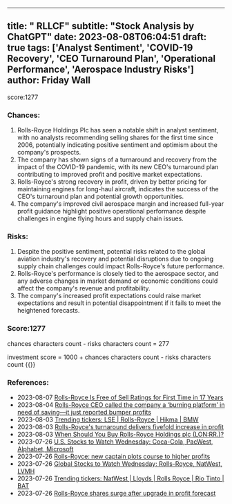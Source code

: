 
---
title: " RLLCF"
subtitle: "Stock Analysis by ChatGPT"
date: 2023-08-08T06:04:51
draft: true
tags: ['Analyst Sentiment', 'COVID-19 Recovery', 'CEO Turnaround Plan', 'Operational Performance', 'Aerospace Industry Risks']
author: Friday Wall
---

score:1277
### Chances:
1. Rolls-Royce Holdings Plc has seen a notable shift in analyst sentiment, with no analysts recommending selling shares for the first time since 2006, potentially indicating positive sentiment and optimism about the company's prospects.
2. The company has shown signs of a turnaround and recovery from the impact of the COVID-19 pandemic, with its new CEO's turnaround plan contributing to improved profit and positive market expectations.
3. Rolls-Royce's strong recovery in profit, driven by better pricing for maintaining engines for long-haul aircraft, indicates the success of the CEO's turnaround plan and potential growth opportunities.
4. The company's improved civil aerospace margin and increased full-year profit guidance highlight positive operational performance despite challenges in engine flying hours and supply chain issues.
### Risks:
1. Despite the positive sentiment, potential risks related to the global aviation industry's recovery and potential disruptions due to ongoing supply chain challenges could impact Rolls-Royce's future performance.
2. Rolls-Royce's performance is closely tied to the aerospace sector, and any adverse changes in market demand or economic conditions could affect the company's revenue and profitability.
3. The company's increased profit expectations could raise market expectations and result in potential disappointment if it fails to meet the heightened forecasts.
### Score:1277
chances characters count - risks characters count = 277

investment score = 1000 + chances characters count - risks characters count
{{<tradingview symbol="OTHER :RLLCF">}}
### References:
- 2023-08-07 [Rolls-Royce Is Free of Sell Ratings for First Time in 17 Years](https://finance.yahoo.com/news/rolls-royce-free-sell-ratings-100829280.html?.tsrc=rss)
- 2023-08-04 [Rolls-Royce CEO called the company a ‘burning platform’ in need of saving—it just reported bumper profits](https://finance.yahoo.com/news/rolls-royce-ceo-called-company-150941152.html?.tsrc=rss)
- 2023-08-03 [Trending tickers: LSE | Rolls-Royce | Hikma | BMW](https://uk.finance.yahoo.com/news/ftse-100-trending-tickers-lse-rolls-royce-hikma-bmw-084640681.html?.tsrc=rss)
- 2023-08-03 [Rolls-Royce's turnaround delivers fivefold increase in profit](https://finance.yahoo.com/news/rolls-royce-reports-jump-first-061858167.html?.tsrc=rss)
- 2023-08-03 [When Should You Buy Rolls-Royce Holdings plc (LON:RR.)?](https://finance.yahoo.com/news/buy-rolls-royce-holdings-plc-051938422.html?.tsrc=rss)
- 2023-07-26 [U.S. Stocks to Watch Wednesday: Coca-Cola, PacWest, Alphabet, Microsoft](https://finance.yahoo.com/m/b9fed6de-3b6f-3c43-bc98-73e80e261ec5/u.s.-stocks-to-watch.html?.tsrc=rss)
- 2023-07-26 [Rolls-Royce: new captain plots course to higher profits](https://finance.yahoo.com/m/8d3b444a-cfad-38e5-bc51-17aab06f51e2/rolls-royce%3A-new-captain.html?.tsrc=rss)
- 2023-07-26 [Global Stocks to Watch Wednesday: Rolls-Royce, NatWest, LVMH](https://finance.yahoo.com/m/0de3fa34-94b3-3b3f-9870-29bc8f54b9a6/global-stocks-to-watch.html?.tsrc=rss)
- 2023-07-26 [Trending tickers: NatWest | Lloyds | Rolls Royce | Rio Tinto | BAT](https://uk.finance.yahoo.com/news/trending-tickers-natwest-lloyds-rolls-royce-rio-tinto-bat-095243199.html?.tsrc=rss)
- 2023-07-26 [Rolls-Royce shares surge after upgrade in profit forecast](https://finance.yahoo.com/m/a95be796-88bf-3244-abc6-7d9c6bd691c0/rolls-royce-shares-surge.html?.tsrc=rss)


                